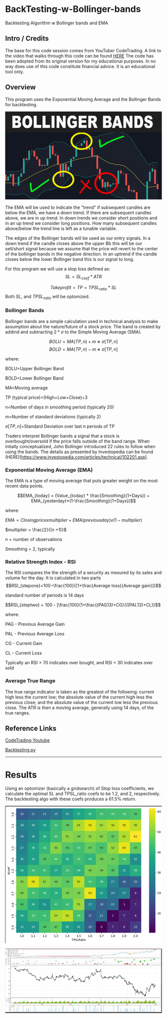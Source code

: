 # BackTesting-w-Bollinger-bands
 Backtesting Algorithm w Bollinger bands and EMA


## Intro / Credits
The base for this code session comes from YouTuber CodeTrading.  A link to the video that walks through this code can be found [HERE](https://www.youtube.com/watch?v=IfoZaCGTJ_Q)
The code has been adopted from its original version for my educational purposes.  In no way does use of this code constitute financial advice.  It is an educational tool only.

## Overview
This program uses the Exponential Moving Average and the Bollinger Bands for backtesting.

![bands](Bollinger-Bands-Trading-Strategy-intraday-trading-strategies-Bollinger-Bands-trading-strategy-68-669401335.png)

The EMA will be used to indicate the "trend" if subsequent candles are below the EMA, we have a down trend.  If there are subsequent candles above, we are in up trend.  In down trends we consider short positions and in an up trend we consider long positions.  How many subsequent candles above/below the trend line is left as a tunable variable.

The edges of the Bollinger bands will be used as our entry signals.  In a down trend if the candle closes above the upper Bb this will be our sell/short signal because we assume that the price will revert to the center of the bollinger bands in the negative direction.  In an uptrend if the candle closes below the lower Bollinger band this is our signal to long.

For this program we will use a stop loss defined as:
$$SL = SL_{coef}*ATR$$

$$Take profit = TP = TPSL_{ratio}*SL$$
Both $SL$, and $TPSL_{ratio}$ will be optomized.



### Bollinger Bands
Bollinger bands are a simple calculation used in technical analysis to make assumption about the nature/future of a stock price.  The band is created by addind and subtracting $2*\sigma$ to the Simple Moving Average (SMA).  

$$BOLU=MA(TP,n)+m∗\sigma[TP,n]$$
$$BOLD=MA(TP,n)−m∗\sigma[TP,n]$$

where:

BOLU=Upper Bollinger Band

BOLD=Lower Bollinger Band

MA=Moving average

TP (typical price)=(High+Low+Close)÷3

n=Number of days in smoothing period (typically 20)

m=Number of standard deviations (typically 2)

$\sigma[TP,n]$=Standard Deviation over last n periods of TP

Traders interpret Bollinger bands a signal that a stock is overbought/oversold if the price falls outside of the band range. When intially conceptualized, John Bollinger introduced 22 rules to follow when using the bands.  The details as presented by Investopedia can be found (HERE)[https://www.investopedia.com/articles/technical/102201.asp]. 

### Exponential Moving Average (EMA)
The EMA is a type of moving average that puts greater weight on the most recent data points.  

$$EMA_{today} = (Value_{today} * \frac{Smoothing}{1+Days}) + EMA_{yesterday}*(1-\frac{Smoothing}{1+Days})$$

where:

$EMA = Closing price x multiplier + EMA (previous day) x (1-multiplier)$

$multiplier = \frac{2}{(n +1)}$

n = number of observations

Smoothing = 2, typically


### Relative Strength Index - RSI
The RSI compares the the strength of a security as mesured by its sales and volume for the day.  It is calculated in two parts
$$RSI_{stepone}=100−\frac{100}{[1+\frac{Average loss}{Average gain}]}$$

standard number of periods is 14 days

$$RSI_{steptwo} = 100 - [\frac{100}{1+\frac{(PAG*13)+CG}{((PAL*13)+CL)}$$

where:

PAG - Previous Average Gain

PAL - Previous Average Loss

CG - Current Gain

CL - Current Loss

Typically an RSI > 70 indicates over bought, and RSI < 30 indicates over sold

### Average True Range
The true range indicator is taken as the greatest of the following: current high less the current low; the absolute value of the current high less the previous close; and the absolute value of the current low less the previous close. The ATR is then a moving average, generally using 14 days, of the true ranges. 

## Reference Links
[CodeTrading Youtube](https://www.youtube.com/watch?v=IfoZaCGTJ_Q&t=434s)

[Backtesting.py](https://kernc.github.io/backtesting.py/)

---
# Results
Using an optomizer (basically a gridsearch) of Stop loss coefficients, we calculate the optimal SL and TPSL_ratio coefs to be 1.2, and 2, respectively.  The backtesting algo with these coefs produces a 61.5% return.

![Heatmap](coef_heatmap.png)

![Backtest data](results.png)


